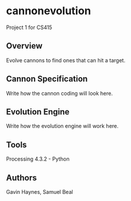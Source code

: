 # cannonevolution
Project 1 for CS415
## Overview
Evolve cannons to find ones that can hit a target.
## Cannon Specification
Write how the cannon coding will look here. 
## Evolution Engine 
Write how the evolution engine will work here.
## Tools
Processing 4.3.2 - Python
## Authors
Gavin Haynes,
Samuel Beal 
